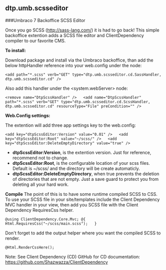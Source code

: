 ## dtp.umb.scsseditor
###Umbraco 7 Backoffice SCSS Editor

Once you go SCSS (http://sass-lang.com/) it is had to go back! This simple backoffice extention adds a SCSS file editor and ClientDependency compiler to our favorite CMS.


**To install:**

Download package and install via the Umbraco backoffice, than add the below httpHandler reference into your web.config under the <httpHandlers> node:

``
<add path="*.scss" verb="GET" type="dtp.umb.scsseditor.cd.SassHandler, dtp.umb.scsseditor.cd" />
``

Also add this handler under the <system.webServer><handlers> node:

``
    <remove name="DtpScssHandler" />  
    <add name="DtpScssHandler" path="*.scss" verb="GET" type="dtp.umb.scsseditor.cd.ScssHandler, dtp.umb.scsseditor.cd" resourceType="File" preCondition="" />
``


**Web.Config settings:**

The extention will add three app settings key to the web.config:

``
    <add key="dtpScssEditor:Version" value="0.01" />  
    <add key="dtpScssEditor:Root" value="~/scss/" />  
    <add key="dtpScssEditor:DeleteEmptyDirectory" value="true" />
``


* **dtpScssEditor:Version**, is the extention version. Just for reference, recommend not to change.
* **dtpScssEditor:Root**, is the configurable location of your scss files. Default is ~/scss/ and the directory will be create automaticly.
* **dtpScssEditor:DeleteEmptyDirectory**, when true prevents the deletion of directories that are not empty. Just a save guard to protect you from deleting all your hard work.


**Compile**
The point of this is to have some runtime compiled SCSS to CSS. To use your SCSS file in your site/templates include the Client Dependency MVC handler in your view, then add you SCSS file with the Client Dependency RequiresCss helper.

``
@using ClientDependency.Core.Mvc;
@{
    Html.RequiresCss("~/scss/main.scss");  
}
``

Don't forget to add the output helper where you want the compiled SCSS to render.

``
@Html.RenderCssHere();  
``

Note: See Client Dependency (CD) GitHub for CD documentation: https://github.com/Shazwazza/ClientDependency
